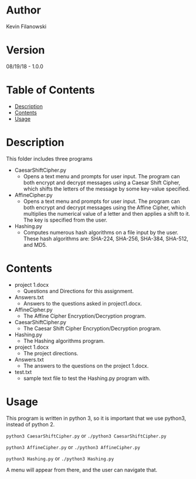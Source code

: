 # Author
Kevin Filanowski
# Version
08/19/18 - 1.0.0

# Table of Contents
* [Description](#description)
* [Contents](#contents)
* [Usage](#usage)

# Description
This folder includes three programs
* CaesarShiftCipher.py
  * Opens a text menu and prompts for user input. The program can both encrypt and decrypt messages using a Caesar Shift Cipher, which shifts the letters of the message by some key-value specified.
* AffineCipher.py
  *  Opens a text menu and prompts for user input. The program can both encrypt and decrypt messages using the Affine Cipher, which multiplies the numerical value of a letter and then applies a shift to it. The key is specified from the user.
* Hashing.py
  * Computes numerous hash algorithms on a file input by the user. These hash algorithms are: SHA-224, SHA-256, SHA-384, SHA-512, and MD5.

# Contents
* project 1.docx
  * Questions and Directions for this assignment.
* Answers.txt
  * Answers to the questions asked in project1.docx.
* AffineCipher.py
  * The Affine Cipher Encryption/Decryption program.
* CaesarShiftCipher.py
  * The Caesar Shift Cipher Encryption/Decryption program.
* Hashing.py
  * The Hashing algorithms program.
* project 1.docx
  * The project directions.
* Answers.txt
  * The answers to the questions on the project 1.docx.
* test.txt
  * sample text file to test the Hashing.py program with.

# Usage
This program is written in python 3, so it is important that we use
python3, instead of python 2.

`python3 CaesarShiftCipher.py`
or
`./python3 CaesarShiftCipher.py`

`python3 AffineCipher.py`
or
`./python3 AffineCipher.py`

`python3 Hashing.py`
or
`./python3 Hashing.py`

A menu will appear from there, and the user can navigate that.
